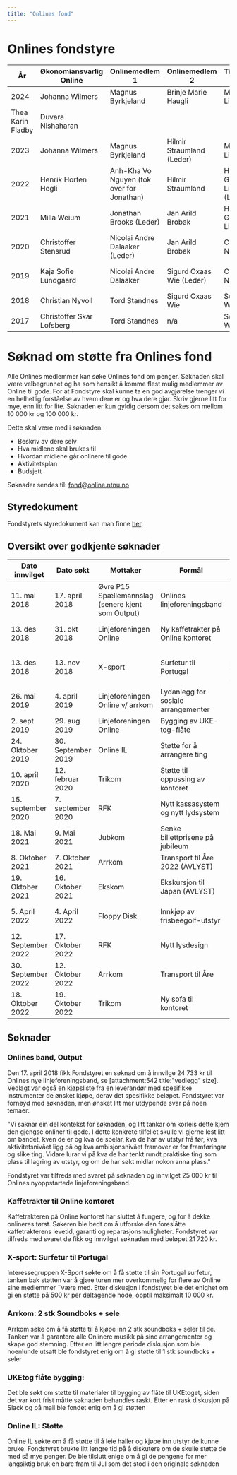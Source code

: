 ```yaml
---
title: "Onlines fond"
---
```


Onlines fondstyre
==================

|År|Økonomiansvarlig Online|Onlinemedlem 1|Onlinemedlem 2|Tidligere HS 1|Tidligere HS 2|Ridder 1|Ridder 2|
--|--|--|--|--|--|--|--|
|2024|Johanna Wilmers|Magnus Byrkjeland|Brinje Marie Haugli|Maiken Lie|Magnus Ouren
|Thea Karin Fladby|Duvara Nishaharan|
|2023|Johanna Wilmers|Magnus Byrkjeland|Hilmir Straumland (Leder)|Maiken Lie|William Andersson|Thea Karin Fladby|Johanne Tronstad|
|2022|Henrik Horten Hegli|Anh-Kha Vo Nguyen (tok over for Jonathan)|Hilmir Straumland|Henrik Giil Liisberg (Leder)|William Andersson|Michael Johansen|Johanne Tronstad|
|2021|Milla Weium|Jonathan Brooks (Leder)| Jan Arild Brobak|Henrik Giil Liisberg|Kaja Sofie Lundgaard|Michael Johansen|Marius Enerly|
|2020|Christoffer Stensrud|Nicolai Andre Dalaaker (Leder)| Jan Arild Brobak|Christian Nyvoll|Kaja Sofie Lundgaard|Christoffer Skar Lofsberg|Marius Enerly|
|2019|Kaja Sofie Lundgaard|Nicolai Andre Dalaaker|Sigurd Oxaas Wie (Leder)|Christian Nyvoll|Martin Bjerke|Christoffer Skar Lofsberg|Sverre Bjørke|
|2018|Christian Nyvoll|Tord Standnes|Sigurd Oxaas Wie|Sondre Widmark|Taran Ruge|Henning Wold|Sverre Bjørke|
|2017|Christoffer Skar Lofsberg|Tord Standnes|n/a|Sondre Widmark|n/a|Henning Wold|n/a|


Søknad om støtte fra Onlines fond
==================================
Alle Onlines medlemmer kan søke Onlines fond om penger. Søknaden skal være velbegrunnet og ha som hensikt å komme flest mulig medlemmer av Online til gode. For at Fondstyre skal kunne ta en god avgjørelse trenger vi en helhetlig forståelse av hvem dere er og hva dere gjør. Skriv gjerne litt for mye, enn litt for lite. 
Søknaden er kun gyldig dersom det søkes om mellom 10 000 kr og 100 000 kr.

Dette skal være med i søknaden:

- Beskriv av dere selv
- Hva midlene skal brukes til
- Hvordan midlene går onlinere til gode
- Aktivitetsplan
- Budsjett

Søknader sendes til: fond@online.ntnu.no

## Styredokument

Fondstyrets styredokument kan man finne [her](https://docs.google.com/document/d/1m9z9iEusRxHdKggtVNthJ37A3WJsQ-tGNSzo0pO9hy8/edit?usp=sharing).

## Oversikt over godkjente søknader

Dato innvilget | Dato søkt | Mottaker | Formål | Innvilget beløp | Søkt beløp | Søknad 
------|-------|-------|--------|-------|-------|------
11. mai 2018 | 17. april 2018 | Øvre P15 Spællemannslag (senere kjent som Output) | Onlines linjeforeningsband | 25 000 kr | 24 733 kr | [attachment:542 title:"Søknad pdf" size]
13. des 2018 | 31. okt 2018 | Linjeforeningen Online | Ny kaffetrakter på Online kontoret | 21 720 kr | 21 720 kr | [attachment:543 title:"Søknad pdf" size]
13. des 2018 | 13. nov 2018 | X-sport | Surfetur til Portugal | 500 kr/deltager inntil 10 000 kr | 10 000 kr | [attachment:544 title:"Søknad pdf" size]
26. mai 2019 | 4. april 2019 | Linjeforeningen Online v/ arrkom | Lydanlegg for sosiale arrangementer | 8700 kr | 18 392 kr | 
2. sept 2019 | 29. aug 2019 | Linjeforeningen Online | Bygging av UKE-tog-flåte | 18 000 kr | 18 000 kr | [attachment:716]
24. Oktober 2019 | 30. September 2019 | Online IL| Støtte for å arrangere ting| 18 000 kr| 35 000 kr | [attachment:717]
10. april 2020|12. februar 2020|Trikom|Støtte til oppussing av kontoret| 22 000 kr (11 700 kr betinget) |27 800 kr| |
15. september 2020| 7. september 2020 | RFK | Nytt kassasystem og nytt lydsystem | 24 312,25 kr | 24 312,25 kr |
18. Mai 2021| 9. Mai 2021 | Jubkom | Senke billettprisene på jubileum | 86 000 kr | 86 000 kr |
8. Oktober 2021| 7. Oktober 2021 | Arrkom | Transport til Åre 2022 (AVLYST) | 76 000 kr | 76 000 kr |
19. Oktober 2021| 16. Oktober 2021 | Ekskom | Ekskursjon til Japan (AVLYST) | 75 000 kr | 75 000 kr | [attachment:806 title:"Søknad pdf" size]
5. April 2022| 4. April 2022 | Floppy Disk | Innkjøp av frisbeegolf-utstyr | 10 157 kr | 10 157 kr | [attachment:822 title:"Søknad pdf" size]
12. September 2022| 17. Oktober 2022 | RFK | Nytt lysdesign | 30 000 kr | 41 000 kr | [attachment:835 title:"Søknad pdf" size]
30. September 2022| 12. Oktober 2022 | Arrkom | Transport til Åre | 88 000 kr | 88 000 kr |
18. Oktober 2022| 19. Oktober 2022 | Trikom | Ny sofa til kontoret | 20 000 kr | 20 000 kr |


## Søknader

### Onlines band, Output
Den 17. april 2018 fikk Fondstyret en søknad om å innvilge 24 733 kr til Onlines nye linjeforeningsband, se [attachment:542 title:"vedlegg" size]. Vedlagt var også en kjøpsliste fra en leverandør med spesifikke instrumenter de ønsket kjøpe, derav det spesifikke beløpet. Fondstyret var fornøyd med søknaden, men ønsket litt mer utdypende svar på noen temaer:

"Vi saknar ein del kontekst for søknaden, og litt tankar om korleis dette kjem den gjengse onliner til gode. I dette konkrete tilfellet skulle vi gjerne lest litt om bandet, kven de er og kva de spelar, kva de har av utstyr frå før, kva aktivitetsnivået ligg på og kva ambisjonsnivået framover er for framføringar og slike ting. Vidare lurar vi på kva de har tenkt rundt praktiske ting som plass til lagring av utstyr, og om de har søkt midlar nokon anna plass."

Fondstyret var tilfreds med svaret på søknaden og innvilget 25 000 kr til Onlines nyoppstartede linjeforeningsband.

### Kaffetrakter til Online kontoret
Kaffetrakteren på Online kontoret har sluttet å fungere, og for å dekke onlineres tørst. Søkeren ble bedt om å utforske den foreslåtte kaffetrakterens levetid, garanti og reparasjonsmuligheter. Fondstyret var tilfreds med svaret de fikk og innvilget søknaden med beløpet 21 720 kr.

### X-sport: Surfetur til Portugal
Interessegruppen X-Sport søkte om å få støtte til sin Portugal surfetur, tanken bak støtten var å gjøre turen mer overkommelig for flere av Online sine medlemmer ¨være med. Etter diskusjon i fondstyret ble det enighet om gi en støtte på 500 kr per deltagende hode, opptil maksimalt 10 000 kr.

### Arrkom: 2 stk Soundboks + sele
Arrkom søke om å få støtte til å kjøpe inn 2 stk soundboks + seler til de. Tanken var å garantere alle Onlinere musikk på sine arrangementer og skape god stemning. Etter en litt lengre periode diskusjon som ble noenlunde utsatt ble fondstyret enig om å gi støtte til 1 stk soundboks + seler

### UKEtog flåte bygging:
Det ble søkt om støtte til materialer til bygging av flåte til UKEtoget, siden det var kort frist måtte søknaden behandles raskt. Etter en rask diskusjon på Slack og på mail ble fondet enig om å gi støtten

### Online IL: Støtte
Online IL søkte om å få støtte til å leie haller og kjøpe inn utstyr de kunne bruke. Fondstyret brukte litt lengre tid på å diskutere om de skulle støtte de med så mye penger. De ble tilslutt enige om å gi de pengene for mer langsiktig bruk en bare fram til Jul som det stod i den originale søknaden